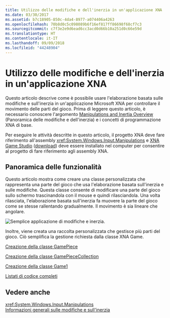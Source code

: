 ```yaml
---
title: Utilizzo delle modifiche e dell'inerzia in un'applicazione XNA
ms.date: 03/30/2017
ms.assetid: b7c18905-850c-4da4-8977-a074406a4263
ms.openlocfilehash: 70b8d0c5c098089b6f16ef817ff86698f68cf7c3
ms.sourcegitcommit: c7f3e2e9d6ead6cc3acd0d66b10a251d0c66e59d
ms.translationtype: HT
ms.contentlocale: it-IT
ms.lasthandoff: 09/09/2018
ms.locfileid: "44248904"
---
```

# <a name="using-manipulations-and-inertia-in-an-xna-application"></a>Utilizzo delle modifiche e dell'inerzia in un'applicazione XNA
Questo articolo descrive come è possibile usare l'elaborazione basata sulle modifiche e sull'inerzia in un'applicazione Microsoft XNA per controllare il movimento delle parti del gioco. Prima di leggere questo articolo, è necessario conoscere l'argomento [Manipulations and Inertia Overview](../../../docs/framework/common-client-technologies/manipulations-and-inertia-overview.md) (Panoramica delle modifiche e dell'inerzia) e i concetti di programmazione XNA di base.  
  
 Per eseguire le attività descritte in questo articolo, il progetto XNA deve fare riferimento all'assembly <xref:System.Windows.Input.Manipulations> e [XNA Game Studio](https://msdn.microsoft.com/library/bb200104.aspx) ([download](https://www.microsoft.com/downloads/details.aspx?FamilyId=7D70D6ED-1EDD-4852-9883-9A33C0AD8FEE&displaylang=en)) deve essere installato nel computer per consentire al progetto di fare riferimento agli assembly XNA.  
  
## <a name="overview-of-functionality"></a>Panoramica delle funzionalità  
 Questo articolo mostra come creare una classe personalizzata che rappresenta una parte del gioco che usa l'elaborazione basata sull'inerzia e sulle modifiche. Questa classe consente di modificare una parte del gioco sullo schermo trascinandola con il mouse e quindi rilasciandola. Una volta rilasciata, l'elaborazione basata sull'inerzia fa muovere la parte del gioco come se stesse rallentando gradualmente. Il movimento è sia lineare che angolare.  
  
 ![Semplice applicazione di modifiche e inerzia.](../../../docs/framework/common-client-technologies/media/ndp-gamexna.jpg "NDP_GameXna")  
  
 Inoltre, viene creata una raccolta personalizzata che gestisce più parti del gioco. Ciò semplifica la gestione richiesta dalla classe XNA Game.  
  
 [Creazione della classe GamePiece](../../../docs/framework/common-client-technologies/creating-the-gamepiece-class.md)  
  
 [Creazione della classe GamePieceCollection](../../../docs/framework/common-client-technologies/creating-the-gamepiececollection-class.md)  
  
 [Creazione della classe Game1](../../../docs/framework/common-client-technologies/creating-the-game1-class.md)  
  
 [Listati di codice completi](../../../docs/framework/common-client-technologies/full-code-listings.md)  
  
## <a name="see-also"></a>Vedere anche  
 <xref:System.Windows.Input.Manipulations>  
 [Informazioni generali sulle modifiche e sull'inerzia](../../../docs/framework/common-client-technologies/manipulations-and-inertia-overview.md)
